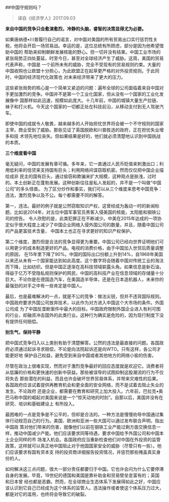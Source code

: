 ##中国守规则吗？
>译自《经济学人》2017.09.03

**来自中国的竞争只会愈演愈烈，冷静的头脑，睿智的决策显得尤为必要。**

如果唐纳德•川普履行自己的诺言，对中国对美国的所有贸易出口实行惩罚性关税，他将会开启一场贸易战。幸运的是，这位总统有所顾虑，部分是因为他希望借助中国的
帮助来抑制朝鲜发展核能的野心。但一切并没有结束。中国工业市场的紧张局势正四处蔓延，时至今日，甚至对全球经济产生了威胁。这周，美国的贸易代表声称，中国是
一个前所未有的威胁，完全不受现有的贸易规则约束。大量的中国收购也让欧盟十分担心，为此欧盟正在起草更严格的对外投资规则。于此同时，中国的经济现代化政策也
对未来经济带来了更大的压力。

这些紧张局势的核心是一个简单又紧迫的问题：遍布全球的公司面临着来自中国对手更加激烈的竞争。中国并不是第一个工业化国家，但从没有一个国家的工业化发展像中
国那样如此迅速，规模如此庞大。十几年前，中国的城镇大量生产拉链、袜子和打火机。今天这个国家的一切都正处在科技前沿，从移动支付到无人驾驶汽车。

即使中国的成就令人敬畏，越来越多的人开始担忧世界将会被一个不守规则的国家主宰。商业受到了威胁。那些见证了英国脱欧和川普胜选的政府，正在担忧失业增多和技
术领先地位丧失。但如果结果是好的，他们就必须清楚地认识到中国挑战的本质。

**三个维度看中国**

毫无疑问，中国的发展有章可循。多年来，它一直通过人民币贬值来刺激出口；利用低利率的信贷来支持国有巨头；利用网络间谍窃取机密。然而仅仅把中国企业描绘成非
民主的国有巨头，通过偷窃和欺骗来扩大规模，这种观点是肤浅，过时的。本土创新正在蓬勃发展。这种创新往往是私人发起的，并不是一个叫做“中国公司”的多头怪兽。
为了区分炒作和事实，我们可以从三个维度来思考中国竞争：违法，激烈竞争以及不公。每个都需要不同的解答。

第一，违法。最好的例子就是公然窃取知识产权，这曾经成为轰动一时的新闻标题，比如说2014年，对五位中国军事官员黑客入侵美国的核能，太阳能和钢铁公司的控告。
令人欣慰的是，此类犯罪正在不断减少。中美在2015年达成的一项协定似乎很大程度上减少了中国企业网络入侵外国公司的数量，并且，随着中国公司的产品更富技术含量，
中国本土也正在寻求更好的知识产权保护。

第二个维度，激烈但是合法的竞争显得更为重要。中国公司已经向世界证明他们可以用更少的成本制造更好的产品。电视的消费价格，由于中国加入世贸后质量调整的原因，
在15年里下降了90%。中国的国际出口份额上升到14%，自1968年美国以来还从未有一个国家能达到如此高度。这个数字将会随着中国对传统工业的淘汰而下降，比如纺织。但是中国正逐渐在高科技领域崭露头角。如果信息是新石油，得益于亿万不受隐私规则保护的网民，中国的高科技产业在信息领域的存储量十分巨大。不论你是在德国造汽车，在美国造半导体，还是在日本造机器人，未来你的最强劲的对手之中有一些肯定是中国人。

最后，也是最难解决的一点，就是不公的竞争：做法尖锐，但并不违背国际规则。中国政府要求外国公司放弃技术，以此作为对方进入中国这个大市场的条件。外国公司成
为了中国反垄断案件中最大的目标。中国政府限制外国企业进入有利可图的行业，却融资冲击国外的此类行业。这种行为确实是危险的，因为现行制度下没有提供任何赔偿。

**别生气，保持平静**

把中国式竞争归入以上类别有助于清楚解答。公然的违法是最直接的问题。各国政府必须通过起诉寻求赔偿，不论是向法院起诉还是向WTO。只有这样，各公司才能更好地
保护自己权益，避免受到来自中国或者其他地方的网络小偷的伤害。

尽管在政治上很难实现，然而对于激烈竞争最好的回应态度就是欢迎它。消费者将从低廉的价格和更快速的创新中获益。那些被误导的试图抑制这股潮流的行为不仅将失去
那些潜在的利益，而且也许会破坏世界贸易体系，并带来灾难性的后果。各国政府应该试着提供再教育机会和更全面的安全网络，而不是试着去阻止失业的发生。不论政府
还是企业，都需要在教育和研究上加大投入。六年前，巴拉克•奥巴马称中国的崛起对美国来说是一个“惊天动地的时刻”。自那以后，美国并没有在研究、培训和基础建设上
有所投入。

最困难的一点是竞争是不公平的，但却是合法的。一种方法是慢慢劝导中国通过集体行动规范自己的行为。美国、欧洲和亚洲一些大国可以通过发布联合声明，指出中国政
策对他们带来的伤害，就像他们以前在钢铁工业产能过剩方面交换信息一样，推动中国减少产能。他们应该要求同等待遇，要求中国给予外国公司和中国本土企业同样的市
场准入机会。各国政府应当重新检查他们对中国在外投资的监管政策，这样就可以真正地中国阻止对于他国国家安全的威胁（尽管只有一些）。他们应该要求有国有资本支
持的投资商详细报告投资情况，并惩罚那些掩盖真实身份的人。

如何解决这三点问题，很大一部分责任都要归于中国。它也许会问为什么它要停滞自身的发展。毕竟，19世纪的德国和美国是靠补助金和贸易壁垒变富有的；英国和日本曾
经也都是恶霸。然而，在全球商业生态体系下发展得如此之好，中国应该认识到它自己已经成为这个体系的监管人。违法操作或者使这个体系压力过大，都是对它的滥用，也终将会导致它的破裂。
